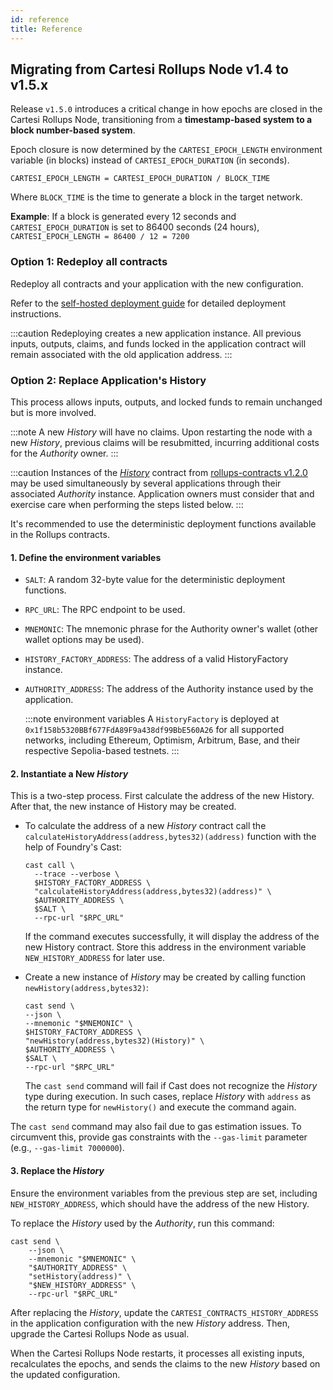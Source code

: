 ```yaml
---
id: reference
title: Reference
---
```


## Migrating from Cartesi Rollups Node v1.4 to v1.5.x

Release `v1.5.0` introduces a critical change in how epochs are closed in the Cartesi Rollups Node, transitioning from a **timestamp-based system to a block number-based system**.

Epoch closure is now determined by the `CARTESI_EPOCH_LENGTH` environment variable (in blocks) instead of `CARTESI_EPOCH_DURATION` (in seconds).

```plaintext
CARTESI_EPOCH_LENGTH = CARTESI_EPOCH_DURATION / BLOCK_TIME
```

Where `BLOCK_TIME` is the time to generate a block in the target network.

**Example**: If a block is generated every 12 seconds and `CARTESI_EPOCH_DURATION` is set to 86400 seconds (24 hours), `CARTESI_EPOCH_LENGTH = 86400 / 12 = 7200`

### Option 1: Redeploy all contracts

Redeploy all contracts and your application with the new configuration.

Refer to the [self-hosted deployment guide](../deployment/self-hosted.md) for detailed deployment instructions.

:::caution
Redeploying creates a new application instance. All previous inputs, outputs, claims, and funds locked in the application contract will remain associated with the old application address.
:::

### Option 2: Replace Application's History

This process allows inputs, outputs, and locked funds to remain unchanged but is more involved.

:::note
A new _History_ will have no claims. Upon restarting the node with a new _History_, previous claims will be resubmitted, incurring additional costs for the _Authority_ owner.
:::

:::caution
Instances of the [_History_](https://github.com/cartesi/rollups-contracts/blob/v1.2.0/onchain/rollups/contracts/history/History.sol) contract from [rollups-contracts v1.2.0](https://github.com/cartesi/rollups-contracts/releases/tag/v1.2.0) may be used simultaneously by several applications through their associated _Authority_ instance.
Application owners must consider that and exercise care when performing the steps listed below.
:::

It's recommended to use the deterministic deployment functions available in the Rollups contracts.

#### 1. Define the environment variables

- `SALT`: A random 32-byte value for the deterministic deployment functions.
- `RPC_URL`: The RPC endpoint to be used.
- `MNEMONIC`: The mnemonic phrase for the Authority owner's wallet (other wallet options may be used).
- `HISTORY_FACTORY_ADDRESS`: The address of a valid HistoryFactory instance.
- `AUTHORITY_ADDRESS`: The address of the Authority instance used by the application.

  :::note environment variables
  A `HistoryFactory` is deployed at `0x1f158b5320BBf677FdA89F9a438df99BbE560A26` for all supported networks, including Ethereum, Optimism, Arbitrum, Base, and their respective Sepolia-based testnets.
  :::

#### 2. Instantiate a New _History_

This is a two-step process. First calculate the address of the new History. After that, the new instance of History may be created.

- To calculate the address of a new _History_ contract call the `calculateHistoryAddress(address,bytes32)(address)` function with the help of Foundry's Cast:

  ```shell
  cast call \
    --trace --verbose \
    $HISTORY_FACTORY_ADDRESS \
    "calculateHistoryAddress(address,bytes32)(address)" \
    $AUTHORITY_ADDRESS \
    $SALT \
    --rpc-url "$RPC_URL"
  ```

  If the command executes successfully, it will display the address of the new History contract. Store this address in the environment variable `NEW_HISTORY_ADDRESS` for later use.

- Create a new instance of _History_ may be created by calling function `newHistory(address,bytes32)`:

  ```shell
  cast send \
  --json \
  --mnemonic "$MNEMONIC" \
  $HISTORY_FACTORY_ADDRESS \
  "newHistory(address,bytes32)(History)" \
  $AUTHORITY_ADDRESS \
  $SALT \
  --rpc-url "$RPC_URL"
  ```

  The `cast send` command will fail if Cast does not recognize the _History_ type during execution. In such cases, replace _History_ with `address` as the return type for `newHistory()` and execute the command again.

The `cast send` command may also fail due to gas estimation issues. To circumvent this, provide gas constraints with the `--gas-limit` parameter (e.g., `--gas-limit 7000000`).

#### 3. Replace the _History_

Ensure the environment variables from the previous step are set, including `NEW_HISTORY_ADDRESS`, which should have the address of the new History.

To replace the _History_ used by the _Authority_, run this command:

```shell
cast send \
    --json \
    --mnemonic "$MNEMONIC" \
    "$AUTHORITY_ADDRESS" \
    "setHistory(address)" \
    "$NEW_HISTORY_ADDRESS" \
    --rpc-url "$RPC_URL"
```

After replacing the _History_, update the `CARTESI_CONTRACTS_HISTORY_ADDRESS` in the application configuration with the new _History_ address. Then, upgrade the Cartesi Rollups Node as usual.

When the Cartesi Rollups Node restarts, it processes all existing inputs, recalculates the epochs, and sends the claims to the new _History_ based on the updated configuration.
